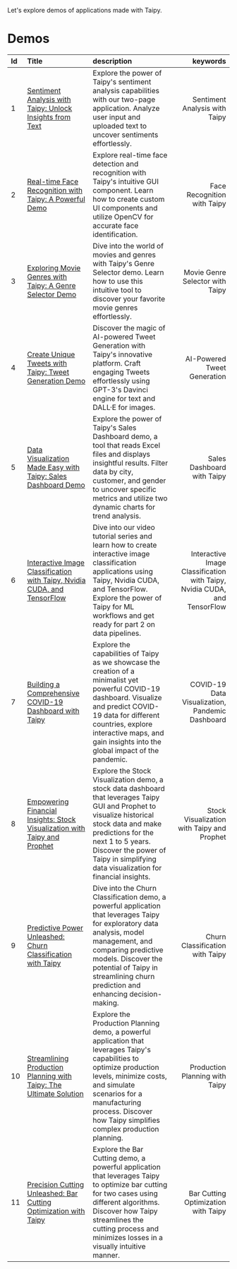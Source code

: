 Let's explore demos of applications made with Taipy.

# Demos
| Id  | Title                                                                                                    | description                                                                                                                                                                                                                                                               |                                                                 keywords |
|:----|:---------------------------------------------------------------------------------------------------------|:--------------------------------------------------------------------------------------------------------------------------------------------------------------------------------------------------------------------------------------------------------------------------|-------------------------------------------------------------------------:|
| 1   | [Sentiment Analysis with Taipy: Unlock Insights from Text](sentiment_analysis.md)                  | Explore the power of Taipy's sentiment analysis capabilities with our two-page application. Analyze user input and uploaded text to uncover sentiments effortlessly.                                                                                                      |                                            Sentiment Analysis with Taipy |
| 2   | [Real-time Face Recognition with Taipy: A Powerful Demo](face_recognition.md)                      | Explore real-time face detection and recognition with Taipy's intuitive GUI component. Learn how to create custom UI components and utilize OpenCV for accurate face identification.                                                                                      |                                              Face Recognition with Taipy |
| 3   | [Exploring Movie Genres with Taipy: A Genre Selector Demo](movie_genre_selector.md)                | Dive into the world of movies and genres with Taipy's Genre Selector demo. Learn how to use this intuitive tool to discover your favorite movie genres effortlessly.                                                                                                      |                                          Movie Genre Selector with Taipy |
| 4   | [Create Unique Tweets with Taipy: Tweet Generation Demo](tweet_generation.md)                      | Discover the magic of AI-powered Tweet Generation with Taipy's innovative platform. Craft engaging Tweets effortlessly using GPT-3's Davinci engine for text and DALL·E for images.                                                                                       |                                              AI-Powered Tweet Generation |
| 5   | [Data Visualization Made Easy with Taipy: Sales Dashboard Demo](sales_dashboard.md)                | Explore the power of Taipy's Sales Dashboard demo, a tool that reads Excel files and displays insightful results. Filter data by city, customer, and gender to uncover specific metrics and utilize two dynamic charts for trend analysis.                                |                                               Sales Dashboard with Taipy |
| 6   | [Interactive Image Classification with Taipy, Nvidia CUDA, and TensorFlow](image_classif.md)       | Dive into our video tutorial series and learn how to create interactive image classification applications using Taipy, Nvidia CUDA, and TensorFlow. Explore the power of Taipy for ML workflows and get ready for part 2 on data pipelines.                               | Interactive Image Classification with Taipy, Nvidia CUDA, and TensorFlow |
| 7   | [Building a Comprehensive COVID-19 Dashboard with Taipy](covid_dashboard.md)                       | Explore the capabilities of Taipy as we showcase the creation of a minimalist yet powerful COVID-19 dashboard. Visualize and predict COVID-19 data for different countries, explore interactive maps, and gain insights into the global impact of the pandemic.           |                          COVID-19 Data Visualization, Pandemic Dashboard |
| 8   | [Empowering Financial Insights: Stock Visualization with Taipy and Prophet](stock_visualization.md)| Explore the Stock Visualization demo, a stock data dashboard that leverages Taipy GUI and Prophet to visualize historical stock data and make predictions for the next 1 to 5 years. Discover the power of Taipy in simplifying data visualization for financial insights.|                               Stock Visualization with Taipy and Prophet |
| 9   | [Predictive Power Unleashed: Churn Classification with Taipy](churn_classification.md)            | Dive into the Churn Classification demo, a powerful application that leverages Taipy for exploratory data analysis, model management, and comparing predictive models. Discover the potential of Taipy in streamlining churn prediction and enhancing decision-making.    |                                          Churn Classification with Taipy |
| 10  | [Streamlining Production Planning with Taipy: The Ultimate Solution](production_planning.md)       | Explore the Production Planning demo, a powerful application that leverages Taipy's capabilities to optimize production levels, minimize costs, and simulate scenarios for a manufacturing process. Discover how Taipy simplifies complex production planning.            |                                           Production Planning with Taipy |
| 11  | [Precision Cutting Unleashed: Bar Cutting Optimization with Taipy](bar_cutting.md)                 | Explore the Bar Cutting demo, a powerful application that leverages Taipy to optimize bar cutting for two cases using different algorithms. Discover how Taipy streamlines the cutting process and minimizes losses in a visually intuitive manner.                       |                                      Bar Cutting Optimization with Taipy |
